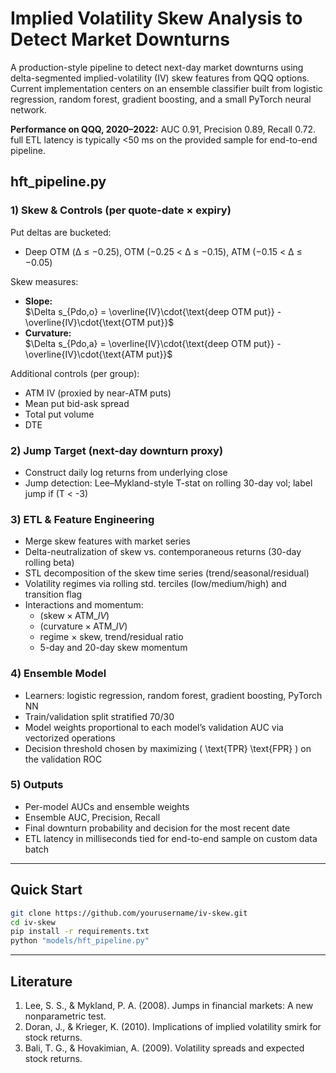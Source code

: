 # Implied Volatility Skew Analysis to Detect Market Downturns

A production-style pipeline to detect next-day market downturns using delta-segmented implied-volatility (IV) skew features from QQQ options. Current implementation centers on an ensemble classifier built from logistic regression, random forest, gradient boosting, and a small PyTorch neural network.

**Performance on QQQ, 2020–2022:** AUC 0.91, Precision 0.89, Recall 0.72. full ETL latency is typically <50 ms on the provided sample for end-to-end pipeline.


##  hft_pipeline.py

### 1) Skew & Controls (per quote-date × expiry)

Put deltas are bucketed:
* Deep OTM (Δ ≤ −0.25), OTM (−0.25 < Δ ≤ −0.15), ATM (−0.15 < Δ ≤ −0.05)

Skew measures:
* **Slope:**  
  $\Delta s_{Pdo,o} = \overline{IV}\cdot{\text{deep OTM put}} - \overline{IV}\cdot{\text{OTM put}}$
* **Curvature:**  
  $\Delta s_{Pdo,a} = \overline{IV}\cdot{\text{deep OTM put}} - \overline{IV}\cdot{\text{ATM put}}$

Additional controls (per group):
* ATM IV (proxied by near-ATM puts)
* Mean put bid-ask spread
* Total put volume
* DTE

### 2) Jump Target (next-day downturn proxy)
* Construct daily log returns from underlying close
* Jump detection: Lee–Mykland-style T-stat on rolling 30-day vol; label jump if (T < -3)

### 3) ETL & Feature Engineering
* Merge skew features with market series
* Delta-neutralization of skew vs. contemporaneous returns (30-day rolling beta)
* STL decomposition of the skew time series (trend/seasonal/residual)
* Volatility regimes via rolling std. terciles (low/medium/high) and transition flag
* Interactions and momentum:
  * $(\text{skew} \times \text{ATM}\_IV)$
  * $(\text{curvature} \times \text{ATM}\_IV)$
  * regime × skew, trend/residual ratio
  * 5-day and 20-day skew momentum

### 4) Ensemble Model 
* Learners: logistic regression, random forest, gradient boosting, PyTorch NN
* Train/validation split stratified 70/30
* Model weights proportional to each model’s validation AUC via vectorized operations
* Decision threshold chosen by maximizing ( \text{TPR} \text{FPR} ) on the validation ROC

### 5) Outputs
* Per-model AUCs and ensemble weights
* Ensemble AUC, Precision, Recall
* Final downturn probability and decision for the most recent date
* ETL latency in milliseconds tied for end-to-end sample on custom data batch

---

## Quick Start

```bash
git clone https://github.com/yourusername/iv-skew.git
cd iv-skew
pip install -r requirements.txt
python "models/hft_pipeline.py"
```

---

## Literature

1. Lee, S. S., & Mykland, P. A. (2008). Jumps in financial markets: A new nonparametric test.
2. Doran, J., & Krieger, K. (2010). Implications of implied volatility smirk for stock returns.
3. Bali, T. G., & Hovakimian, A. (2009). Volatility spreads and expected stock returns.

